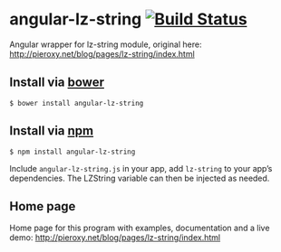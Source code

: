 angular-lz-string [![Build Status](https://travis-ci.org/carlansley/angular-lz-string.svg)](https://travis-ci.org/carlansley/angular-lz-string)
=========
Angular wrapper for lz-string module, original here: http://pieroxy.net/blog/pages/lz-string/index.html

## Install via [bower](http://bower.io/)

```shell
$ bower install angular-lz-string
```

## Install via [npm](http://npmjs.com/)

```shell
$ npm install angular-lz-string
```

Include `angular-lz-string.js` in your app, add `lz-string` to your app’s dependencies.  The LZString
variable can then be injected as needed.

## Home page
Home page for this program with examples, documentation and a live demo: http://pieroxy.net/blog/pages/lz-string/index.html
